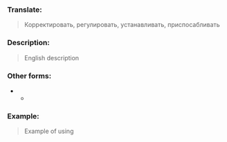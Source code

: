 ### Translate:
>Корректировать, регулировать, устанавливать, приспосабливать
### Description:
>English description 

### Other forms:
* *
### Example:
>Example of using 
